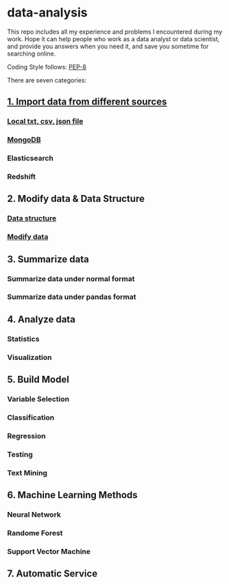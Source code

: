 # data-analysis

This repo includes all my experience and problems I encountered during my work. Hope it can help people who work as a data analyst or data scientist, and provide you answers when you need it, and save you sometime for searching online.

Coding Style follows: [PEP-8](https://www.python.org/dev/peps/pep-0008/)

There are seven categories:

## [1. Import data from different sources](https://github.com/winter-qiu/data-analysis/tree/master/1.%20Import%20Data)

### [Local txt, csv, json file](https://github.com/winter-qiu/data-analysis/blob/master/1.%20Import%20Data/read_local_file.py)

### [MongoDB](https://github.com/winter-qiu/data-analysis/blob/master/1.%20Import%20Data/use_mongo.py)

### Elasticsearch

### Redshift

## 2. Modify data & Data Structure

### [Data structure](https://github.com/winter-qiu/data-analysis/blob/master/2.%20Modify%20Data%20%26%20Data%20Structure/data_structure.py)

### [Modify data](https://github.com/winter-qiu/data-analysis/blob/master/2.%20Modify%20Data%20%26%20Data%20Structure/modify_data.py)

## 3. Summarize data

### Summarize data under normal format

### Summarize data under pandas format

## 4. Analyze data

### Statistics

### Visualization

## 5. Build Model

### Variable Selection

### Classification

### Regression

### Testing

### Text Mining

## 6. Machine Learning Methods

### Neural Network

### Randome Forest

### Support Vector Machine

## 7. Automatic Service